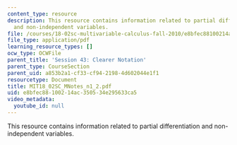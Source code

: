 ```yaml
---
content_type: resource
description: This resource contains information related to partial differentiation
  and non-independent variables.
file: /courses/18-02sc-multivariable-calculus-fall-2010/e8bfec88100214ac350534e295633ca5_MIT18_02SC_MNotes_n1_2.pdf
file_type: application/pdf
learning_resource_types: []
ocw_type: OCWFile
parent_title: 'Session 43: Clearer Notation'
parent_type: CourseSection
parent_uid: a853b2a1-cf33-cf94-2198-4d602044e1f1
resourcetype: Document
title: MIT18_02SC_MNotes_n1_2.pdf
uid: e8bfec88-1002-14ac-3505-34e295633ca5
video_metadata:
  youtube_id: null
---
```

This resource contains information related to partial differentiation and non-independent variables.

